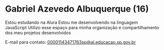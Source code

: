 # Gabriel Azevedo Albuquerque (16)
Estou estudando na Alura
Estou me desenvolvendo na linguagem JavaScript
Utilizo esse espaço para minha organização e compartilhamento dos meu projetos desenvolvidos

E-mail para contato: 00001143471763sp@al.educacao.sp.gov.br
